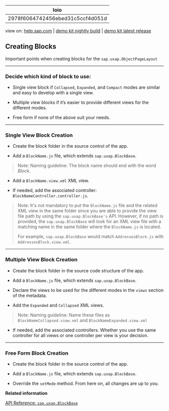 | loio |
| -----|
| 2978f6064742456ebed31c5ccf4d051d |

<div id="loio">

view on: [help.sap.com](https://help.sap.com/viewer/DRAFT/3237636b137e43519a20ad5513c49ccb/latest/en-US/2978f6064742456ebed31c5ccf4d051d.html) | [demo kit nightly build](https://openui5nightly.hana.ondemand.com/#/topic/2978f6064742456ebed31c5ccf4d051d) | [demo kit latest release](https://openui5.hana.ondemand.com/#/topic/2978f6064742456ebed31c5ccf4d051d)</div>
<!-- loio2978f6064742456ebed31c5ccf4d051d -->

## Creating Blocks

Important points when creating blocks for the `sap.uxap.ObjectPageLayout`

***

<a name="loio2978f6064742456ebed31c5ccf4d051d__section_ns2_rcx_kbb"/>

### Decide which kind of block to use:

-   Single view block if `Collapsed`, `Expanded`, and `Compact` modes are similar and easy to develop with a single view.

-   Multiple view blocks if it’s easier to provide different views for the different modes.

-   Free form if none of the above suit your needs.


***

<a name="loio2978f6064742456ebed31c5ccf4d051d__section_ayv_scx_kbb"/>

### Single View Block Creation

-   Create the block folder in the source control of the app.

-   Add a `BlockName.js` file, which extends `sap.uxap.BlockBase`.

> Note:
> Naming guideline: The block name should end with the word *Block*.
> 
> 

-   Add a `BlockName.view.xml` XML view.

-   If needed, add the associated controller: `BlockNameController.controller.js`.


> Note:
> It's not mandatory to put the `BlockName.js` file and the related XML view in the same folder since you are able to provide the view file path by using the `sap.uxap.BlockBase's` API. However, if no path is provided, the `sap.uxap.BlockBase` will look for an XML view file with a matching name in the same folder where the `BlockName.js` is located.
> 
> For example, `sap.uxap.BlockBase` would match `AddressesBlock.js` with `AddressesBlock.view.xml`.
> 
> 

***

<a name="loio2978f6064742456ebed31c5ccf4d051d__section_ql5_tcx_kbb"/>

### Multiple View Block Creation

-   Create the block folder in the source code structure of the app.

-   Add a `BlockName.js` file, which extends `sap.uxap.BlockBase`.

-   Declare the views to be used for the different modes in the `views` section of the metadata.

-   Add the `Expanded` and `Collapsed` XML views.

> Note:
> Naming guideline: Name these files as `BlockNameCollapsed.view.xml` and `BlockNameExpanded.view.xml`
> 
> 

-   If needed, add the associated controllers. Whether you use the same controller for all views or one controller per view is your decision.


***

<a name="loio2978f6064742456ebed31c5ccf4d051d__section_gz5_5cx_kbb"/>

### Free Form Block Creation

-   Create the block folder in the source control of the app.

-   Add a `BlockName.js` file, which extends `sap.uxap.BlockBase`.

-   Override the `setMode` method. From here on, all changes are up to you.


**Related information**  


[API Reference: `sap.uxap.BlockBase`](https://openui5.hana.ondemand.com/#docs/api/symbols/sap.uxap.BlockBase.html)

